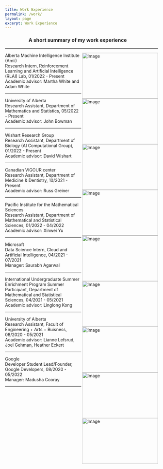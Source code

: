 ```yaml
---
title: Work Experience
permalink: /work/
layout: page
excerpt: Work Experience
---
```

### &nbsp; &nbsp; &nbsp; &nbsp; &nbsp;&nbsp;&nbsp; &nbsp; &nbsp; &nbsp; &nbsp; A short summary of my work experience
<hr>

<img align = "right" src="https://www.amii.ca/media/images/meta.2e16d0ba.fill-1370x800.jpg" alt="Image" width="250" height="150">

Alberta Machine Intelligence Institute (Amii) <br>
Research Intern, Reinforcement Learning and Artificial Intelligence (RLAI) Lab, 01/2022 - Present<br>
Academic advisor: Martha White and Adam White
<hr>
<img align = "right" src="https://www.ualberta.ca/media-library/ualberta/homepage/university-of-alberta-logo.jpg" alt="Image" width="250" height="150">
University of Alberta <br>
Research Assistant, Department of Mathematics and Statistics, 05/2022 - Present <br>
Academic advisor: John Bowman
<hr>
<img align = "right" src="https://www.wishartlab.com/system/images/W1siZiIsIjIwMjEvMDgvMTMvNGhjcTdlcDRsbV9GdWxsQ29sb3JfMTI4MHgxMDI0XzMwMGRwaV9MT0dPMl8uanBnIl0sWyJwIiwidGh1bWIiLCIyMjV4MjU1XHUwMDNlIl1d/FullColor_1280x1024_300dpi%28LOGO2%29.jpg" alt="Image" width="250" height="150">

Wishart Research Group<br>
Research Assistant, Department of Biology (AI Computational Group), 01/2022 - Present<br>
Academic advisor: David Wishart
<hr>
<img align = "right" src="https://ccs.ca/CCC/CCC2018/en/img/supporters/nivo-vigour.png" alt="Image" width="250" height="150">

Canadian VIGOUR center<br>
Research Assistant, Department of Medicine & Dentistry, 10/2021 - Present<br>
Academic advisor: Russ Greiner
<hr>

<img align = "right" src="https://artsandscience.usask.ca/news/img/2739.jpg" alt="Image" width="250" height="150">

Pacific Institute for the Mathematical Sciences<br>
Research Assistant, Department of Mathematical and Statistical Sciences, 01/2022 - 04/2022<br>
Academic advisor: Xinwei Yu
<hr>

<img align = "right" src="https://cdn.vox-cdn.com/thumbor/0pAzN6LdawcEO1pxZXy-78_VgVU=/7x0:633x417/1400x1050/filters:focal(7x0:633x417):format(jpeg)/cdn.vox-cdn.com/assets/1311169/mslogo.jpg" alt="Image" width="250" height="150">

Microsoft<br>
Data Science Intern, Cloud and Artificial Intelligence, 04/2021 - 07/2021<br>
Manager: Saurabh Agarwal
<hr>

<img align = "right" src="https://www.ualberta.ca/media-library/ualberta/homepage/university-of-alberta-logo.jpg" alt="Image" width="250" height="150">
International Undergraduate Summer Enrichment Program
Summer Participant, Department of Mathematical and Statistical Sciences, 04/2021 - 05/2021<br>
Academic advisor: Linglong Kong
<hr>
<img align = "right" src="https://engcourses-uofa.ca/wp-content/themes/samer_custom_theme/img/Faculty_Wordmark_Standard.jpg" alt="Image" width="250" height="150">

University of Alberta <br>
Research Assistant, Facult of Engineering + Arts + Buisness, 08/2020 - 05/2021 <br>
Academic advisor: Lianne Lefsrud, Joel Gehman, Heather Eckert
<hr>
<img align = "right" src="https://cdn.vox-cdn.com/thumbor/p01ezbiuDHgRFQ-htBCd7QxaYxo=/0x105:2012x1237/1600x900/cdn.vox-cdn.com/uploads/chorus_image/image/47070706/google2.0.0.jpg" alt="Image" width="250" height="150">

Google <br>
Developer Student Lead/Founder, Google Developers, 08/2020 - 05/2022 <br>
Manager: Madusha Cooray
<hr>
